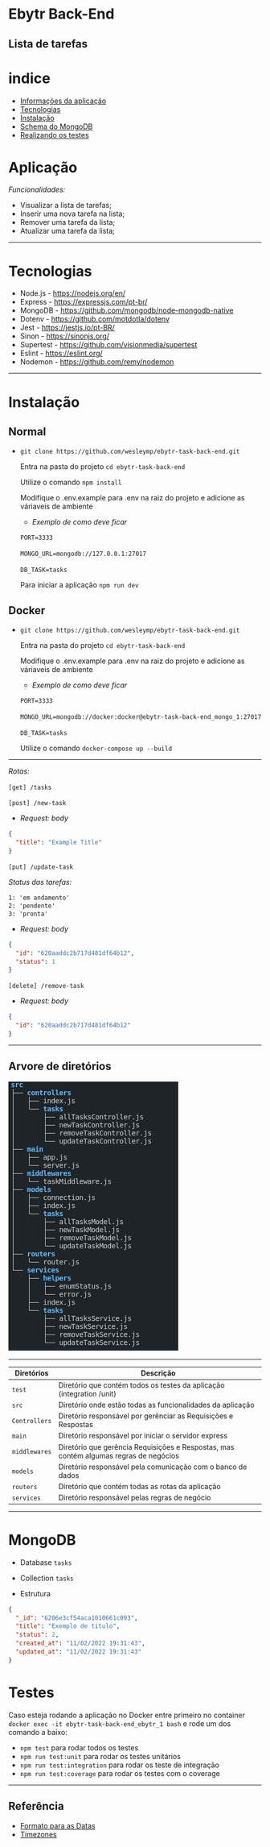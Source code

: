 # Ebytr Back-End

## Lista de tarefas

# indice

- [Informações da aplicação](#Aplicação)
- [Tecnologias](#Tecnologias)
- [Instalação](#Instalação)
- [Schema do MongoDB](#MongoDB)
- [Realizando os testes](#Testes)

# Aplicação

_Funcionalidades:_

- Visualizar a lista de tarefas;
- Inserir uma nova tarefa na lista;
- Remover uma tarefa da lista;
- Atualizar uma tarefa da lista;

---

# Tecnologias

- Node.js - https://nodejs.org/en/
- Express - https://expressjs.com/pt-br/
- MongoDB - https://github.com/mongodb/node-mongodb-native
- Dotenv - https://github.com/motdotla/dotenv
- Jest - https://jestjs.io/pt-BR/
- Sinon - https://sinonjs.org/
- Supertest - https://github.com/visionmedia/supertest
- Eslint - https://eslint.org/
- Nodemon - https://github.com/remy/nodemon

---

# Instalação

## Normal

- `git clone https://github.com/wesleymp/ebytr-task-back-end.git`

  Entra na pasta do projeto `cd ebytr-task-back-end`

  Utilize o comando `npm install`

  Modifique o .env.example para .env na raiz do projeto e adicione as váriaveis de ambiente

  - _Exemplo de como deve ficar_

  ```
  PORT=3333

  MONGO_URL=mongodb://127.0.0.1:27017

  DB_TASK=tasks
  ```

  Para iniciar a aplicação `npm run dev`

## Docker

- `git clone https://github.com/wesleymp/ebytr-task-back-end.git`

  Entra na pasta do projeto `cd ebytr-task-back-end`

  Modifique o .env.example para .env na raiz do projeto e adicione as váriaveis de ambiente

  - _Exemplo de como deve ficar_

  ```
  PORT=3333

  MONGO_URL=mongodb://docker:docker@ebytr-task-back-end_mongo_1:27017

  DB_TASK=tasks
  ```

  Utilize o comando `docker-compose up --build`

---

_Rotas:_

`[get] /tasks`

`[post] /new-task`

- _Request: body_

```json
{
  "title": "Example Title"
}
```

`[put] /update-task`

_Status das tarefas:_

```
1: 'em andamento'
2: 'pendente'
3: 'pronta'
```

- _Request: body_

```json
{
  "id": "620aaddc2b717d481df64b12",
  "status": 1
}
```

`[delete] /remove-task`

- _Request: body_

```json
{
  "id": "620aaddc2b717d481df64b12"
}
```

---

## Arvore de diretórios

<img src="https://github.com/wesleymp/ebytr-task-back-end/blob/main/image_dir/Captura%20de%20tela%20de%202022-02-14%2019-09-01.png?raw=true" />

---

| Diretórios    | Descrição                                                                             |
| ------------- | ------------------------------------------------------------------------------------- |
| `test`        | Diretório que contém todos os testes da aplicação (integration /unit)                 |
| `src`         | Diretório onde estão todas as funcionalidades da aplicação                            |
| `Controllers` | Diretório responsável por gerênciar as Requisições e Respostas                        |
| `main`        | Diretório responsável por iniciar o servidor express                                  |
| `middlewares` | Diretório que gerência Requisições e Respostas, mas contém algumas regras de negócios |
| `models`      | Diretório responsável pela comunicação com o banco de dados                           |
| `routers`     | Diretório que contém todas as rotas da aplicação                                      |
| `services`    | Diretório responsável pelas regras de negócio                                         |

---

# MongoDB

- Database `tasks`
- Collection `tasks`

- Estrutura

```json
{
  "_id": "6206e3cf54aca1010661c093",
  "title": "Exemplo de titulo",
  "status": 2,
  "created_at": "11/02/2022 19:31:43",
  "updated_at": "11/02/2022 19:31:43"
}
```

# Testes

Caso esteja rodando a aplicação no Docker entre primeiro no container `docker exec -it ebytr-task-back-end_ebytr_1 bash` e rode um dos comando a baixo:

- `npm test` para rodar todos os testes
- `npm run test:unit` para rodar os testes unitários
- `npm run test:integration` para rodar os teste de integração
- `npm run test:coverage` para rodar os testes com o coverage

---

## Referência

- [Formato para as Datas](https://stackoverflow.com/a/48206857)
- [Timezones](https://stackoverflow.com/a/54500197)

